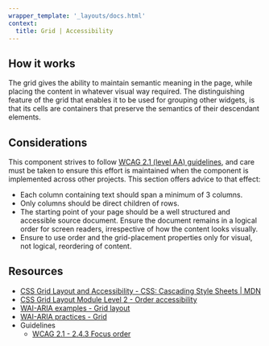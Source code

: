 ```yaml
---
wrapper_template: '_layouts/docs.html'
context:
  title: Grid | Accessibility
---
```


## How it works

The grid gives the ability to maintain semantic meaning in the page, while placing the content in whatever visual way required. The distinguishing feature of the grid that enables it to be used for grouping other widgets, is that its cells are containers that preserve the semantics of their descendant elements.

## Considerations

This component strives to follow [WCAG 2.1 (level AA) guidelines](https://www.w3.org/TR/WCAG21/), and care must be taken to ensure this effort is maintained when the component is implemented across other projects. This section offers advice to that effect:

- Each column containing text should span a minimum of 3 columns.
- Only columns should be direct children of rows.
- The starting point of your page should be a well structured and accessible source document. Ensure the document remains in a logical order for screen readers, irrespective of how the content looks visually.
- Ensure to use order and the grid-placement properties only for visual, not logical, reordering of content.

## Resources

- [CSS Grid Layout and Accessibility - CSS: Cascading Style Sheets | MDN](https://developer.mozilla.org/en-US/docs/Web/CSS/CSS_Grid_Layout/CSS_Grid_Layout_and_Accessibility)
- [CSS Grid Layout Module Level 2 - Order accessibility](https://drafts.csswg.org/css-grid/#order-accessibility)
- [WAI-ARIA examples - Grid layout ](https://www.w3.org/TR/wai-aria-practices/examples/grid/LayoutGrids.html)
- [WAI-ARIA practices - Grid](https://www.w3.org/TR/wai-aria-practices-1.1/#grid)
- Guidelines
  - [WCAG 2.1 - 2.4.3 Focus order](https://www.w3.org/TR/WCAG21/#focus-order)
